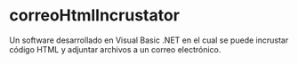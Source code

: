 # correoHtmlIncrustator
Un software desarrollado en Visual Basic .NET en el cual se puede incrustar código HTML y adjuntar archivos a un correo electrónico.
